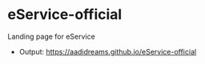 # eService-official
Landing page for eService
* Output: https://aadidreams.github.io/eService-official
